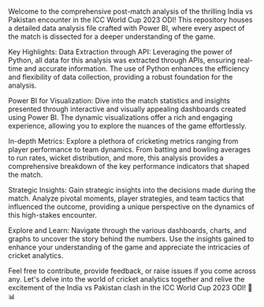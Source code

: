 Welcome to the comprehensive post-match analysis of the thrilling India vs Pakistan encounter in the ICC World Cup 2023 ODI! This repository houses a detailed data analysis file crafted with Power BI, where every aspect of the match is dissected for a deeper understanding of the game.

Key Highlights:
Data Extraction through API: Leveraging the power of Python, all data for this analysis was extracted through APIs, ensuring real-time and accurate information. The use of Python enhances the efficiency and flexibility of data collection, providing a robust foundation for the analysis.

Power BI for Visualization: Dive into the match statistics and insights presented through interactive and visually appealing dashboards created using Power BI. The dynamic visualizations offer a rich and engaging experience, allowing you to explore the nuances of the game effortlessly.

In-depth Metrics: Explore a plethora of cricketing metrics ranging from player performance to team dynamics. From batting and bowling averages to run rates, wicket distribution, and more, this analysis provides a comprehensive breakdown of the key performance indicators that shaped the match.

Strategic Insights: Gain strategic insights into the decisions made during the match. Analyze pivotal moments, player strategies, and team tactics that influenced the outcome, providing a unique perspective on the dynamics of this high-stakes encounter.


Explore and Learn: Navigate through the various dashboards, charts, and graphs to uncover the story behind the numbers. Use the insights gained to enhance your understanding of the game and appreciate the intricacies of cricket analytics.

Feel free to contribute, provide feedback, or raise issues if you come across any. Let's delve into the world of cricket analytics together and relive the excitement of the India vs Pakistan clash in the ICC World Cup 2023 ODI! 🏏📊





